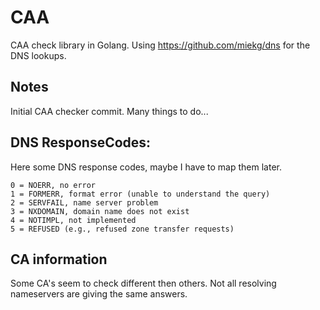 # CAA

CAA check library in Golang. Using https://github.com/miekg/dns for the DNS lookups.

## Notes

Initial CAA checker commit.
Many things to do...

## DNS ResponseCodes:

Here some DNS response codes, maybe I have to map them later.

```
0 = NOERR, no error
1 = FORMERR, format error (unable to understand the query)
2 = SERVFAIL, name server problem
3 = NXDOMAIN, domain name does not exist
4 = NOTIMPL, not implemented
5 = REFUSED (e.g., refused zone transfer requests)
```

## CA information

Some CA's seem to check different then others. Not all resolving nameservers are giving the same answers.

